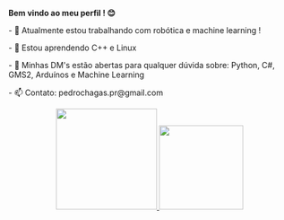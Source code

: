 <b>Bem vindo ao meu perfil ! 😊</b>

<div class='perso_info'>
<p>- 🔭 Atualmente estou trabalhando com robótica e machine learning !</p>
<p>- 🌱 Estou aprendendo C++ e Linux </p>
<p>- 💬 Minhas DM's estão abertas para qualquer dúvida sobre: Python, C#, GMS2, Arduínos e Machine Learning </p>
<p>- 📫 Contato: pedrochagas.pr@gmail.com </p>
</div>

<div align="center">
  <a href="https://github.com/pChagas-cloud">
  <img height="180em" src="https://github-readme-stats.vercel.app/api?username=pChagas-cloud&show_icons=true&theme=nord&include_all_commits=true&count_private=true"/>
  <img height="150em" src="https://github-readme-stats.vercel.app/api/top-langs/?username=pChagas-cloud&layout=compact&langs_count=7&theme=dra"/>
</div>
